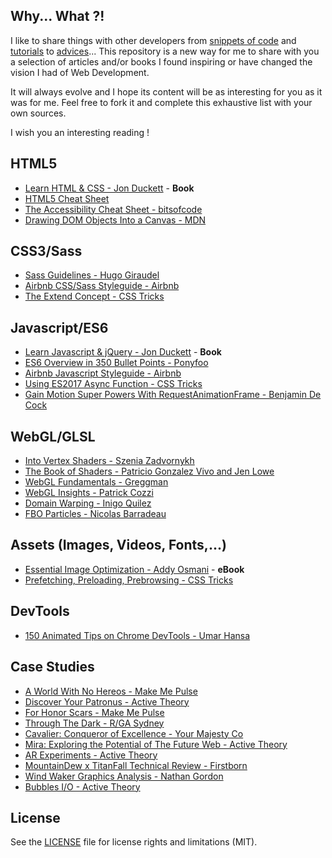 ## Why... What ?!
I like to share things with other developers from [snippets of code](https://gist.github.com/Anthodpnt) and [tutorials](https://codepen.io/web-adventurers/) to [advices](https://twitter.com/Anthodpnt)...
This repository is a new way for me to share with you a selection of articles and/or books I found inspiring or have changed the vision I had of Web Development.

It will always evolve and I hope its content will be as interesting for you as it was for me.
Feel free to fork it and complete this exhaustive list with your own sources.

I wish you an interesting reading !

## HTML5
- [Learn HTML & CSS - Jon Duckett](http://www.htmlandcssbook.com/) - **Book**
- [HTML5 Cheat Sheet](https://websitesetup.org/html5-cheat-sheet/)
- [The Accessibility Cheat Sheet - bitsofcode](https://bitsofco.de/the-accessibility-cheatsheet/)
- [Drawing DOM Objects Into a Canvas - MDN](https://developer.mozilla.org/en-US/docs/Web/API/Canvas_API/Drawing_DOM_objects_into_a_canvas)

## CSS3/Sass
- [Sass Guidelines - Hugo Giraudel](https://sass-guidelin.es/)
- [Airbnb CSS/Sass Styleguide - Airbnb](https://github.com/airbnb/css)
- [The Extend Concept - CSS Tricks](https://css-tricks.com/the-extend-concept/)

## Javascript/ES6
- [Learn Javascript & jQuery - Jon Duckett](http://javascriptbook.com/) - **Book**
- [ES6 Overview in 350 Bullet Points - Ponyfoo](https://ponyfoo.com/articles/es6)
- [Airbnb Javascript Styleguide - Airbnb](https://github.com/airbnb/javascript)
- [Using ES2017 Async Function - CSS Tricks](https://css-tricks.com/using-es2017-async-functions/)
- [Gain Motion Super Powers With RequestAnimationFrame - Benjamin De Cock](https://medium.com/@bdc/gain-motion-superpowers-with-requestanimationframe-ecc6d5b0d9a4)

## WebGL/GLSL
- [Into Vertex Shaders - Szenia Zadvornykh](https://medium.com/@Zadvorsky/into-vertex-shaders-594e6d8cd804)
- [The Book of Shaders - Patricio Gonzalez Vivo and Jen Lowe](https://thebookofshaders.com/)
- [WebGL Fundamentals - Greggman](https://webglfundamentals.org/)
- [WebGL Insights - Patrick Cozzi](http://webglinsights.com/)
- [Domain Warping - Inigo Quilez](http://www.iquilezles.org/www/articles/warp/warp.htm)
- [FBO Particles - Nicolas Barradeau](http://barradeau.com/blog/?p=621)

## Assets (Images, Videos, Fonts,...)
- [Essential Image Optimization - Addy Osmani](https://images.guide/) - **eBook**
- [Prefetching, Preloading, Prebrowsing - CSS Tricks](https://css-tricks.com/prefetching-preloading-prebrowsing/)

## DevTools
- [150 Animated Tips on Chrome DevTools - Umar Hansa](https://umaar.com/dev-tips/)

## Case Studies

- [A World With No Hereos - Make Me Pulse](https://m.makemepulse.com/a-world-with-no-heroes-79cfafbc7c7)
- [Discover Your Patronus - Active Theory](https://medium.com/@activetheory/discover-your-patronus-348971420487)
- [For Honor Scars - Make Me Pulse](https://m.makemepulse.com/behind-the-scenes-of-for-honor-scars-cbb800c6e05f)
- [Through The Dark - R/GA Sydney](https://medium.com/@hamishstewart/through-the-dark-a-creative-technical-and-emotional-journey-daffecea1744)
- [Cavalier: Conqueror of Excellence - Your Majesty Co](https://medium.com/your-majesty-co/behind-the-tech-of-cavalier-conqueror-of-excellence-29f64330afa9)
- [Mira: Exploring the Potential of The Future Web - Active Theory](https://medium.com/@activetheory/mira-exploring-the-potential-of-the-future-web-e1f7f326d58e)
- [AR Experiments - Active Theory](https://medium.com/@activetheory/ar-experiments-66ba1b4ed931)
- [MountainDew x TitanFall Technical Review - Firstborn](https://medium.com/@VilledieuMorgan/mountaindew-x-titanfall-technical-review-35f1be4089c)
- [Wind Waker Graphics Analysis - Nathan Gordon](https://medium.com/@gordonnl/wind-waker-graphics-analysis-a0b575a31127)
- [Bubbles I/O - Active Theory](https://medium.com/@activetheory/bubbles-i-o-2017-e52171516b93)

## License

See the [LICENSE](https://github.com/Anthodpnt/Readings/blob/master/LICENSE.md) file for license rights and limitations (MIT).
